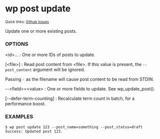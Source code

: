 # wp post update

<small>Quick links: <a href="https://github.com/issues?q=is%3Aopen+label%3Acommand%3Apost-update+sort%3Aupdated-desc+org%3Awp-cli">Github issues</a></small>

Update one or more existing posts.

### OPTIONS

&lt;id&gt;...
: One or more IDs of posts to update.

[&lt;file&gt;]
: Read post content from &lt;file&gt;. If this value is present, the
    `--post_content` argument will be ignored.

  Passing `-` as the filename will cause post content to
  be read from STDIN.

\--&lt;field&gt;=&lt;value&gt;
: One or more fields to update. See wp_update_post().

[\--defer-term-counting]
: Recalculate term count in batch, for a performance boost.

### EXAMPLES

    $ wp post update 123 --post_name=something --post_status=draft
    Success: Updated post 123.



